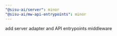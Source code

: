 ```yaml
---
"@sisu-ai/server": minor
"@sisu-ai/mw-api-entrypoints": minor
---
```


add server adapter and API entrypoints middleware

